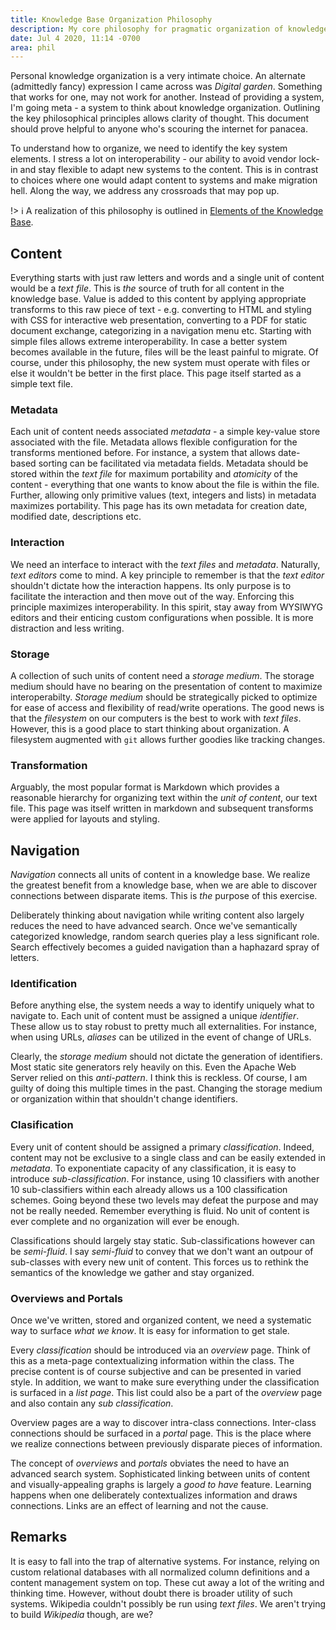 ```yaml
---
title: Knowledge Base Organization Philosophy
description: My core philosophy for pragmatic organization of knowledge.
date: Jul 4 2020, 11:14 -0700
area: phil
---
```


Personal knowledge organization is a very intimate choice. An alternate (admittedly fancy) expression I came across was _Digital garden_. Something
that works for one, may not work for another. Instead of providing a system, I'm going
meta - a system to think about knowledge organization. Outlining the key philosophical
principles allows clarity of thought. This document should prove helpful to anyone
who's scouring the internet for panacea.

To understand how to organize, we need to identify the key system elements. I stress a
lot on interoperability - our ability to avoid vendor lock-in and stay flexible
to adapt new systems to the content. This is in contrast to choices where one
would adapt content to systems and make migration hell. Along the way, we address
any crossroads that may pop up.

!> :information_source: A realization of this philosophy is outlined in [Elements of the Knowledge Base](/kb/elements-of-the-knowledge-base).

## Content

Everything starts with just raw letters and words and a single unit of content
would be a _text file_. This is _the_ source of truth for all content in the knowledge base.
Value is added to this content by applying appropriate transforms to this raw piece of text -
e.g. converting to HTML and styling with CSS for interactive web presentation, converting to
a PDF for static document exchange, categorizing in a navigation menu etc.
Starting with simple files allows extreme interoperability. In case a
better system becomes available in the future, files will be the least
painful to migrate. Of course, under this philosophy, the new system must operate
with files or else it wouldn't be better in the first place. This page itself
started as a simple text file.

### Metadata

Each unit of content needs associated _metadata_ - a simple key-value store
associated with the file. Metadata allows flexible configuration for the transforms
mentioned before. For instance, a system that allows date-based sorting can be
facilitated via metadata fields. Metadata should be stored within the
_text file_ for maximum portability and _atomicity_ of the content - everything
that one wants to know about the file is within the file. Further, allowing only
primitive values (text, integers and lists) in metadata maximizes portability. This
page has its own metadata for creation date, modified date, descriptions etc.

### Interaction

We need an interface to interact with the _text files_ and _metadata_.
Naturally, _text editors_ come to mind. A key principle to remember is that the
_text editor_ shouldn't dictate how the interaction happens. Its only purpose is
to facilitate the interaction and then move out of the way. Enforcing
this principle maximizes interoperability. In this spirit, stay away from
WYSIWYG editors and their enticing custom configurations when possible. It is
more distraction and less writing.

### Storage

A collection of such units of content need a _storage medium_. The storage medium
should have no bearing on the presentation of content to maximize interoperabilty.
_Storage medium_ should be strategically picked to optimize for ease of access and
flexibility of read/write operations. The good news is that the _filesystem_
on our computers is the best to work with _text files_. However, this is a good
place to start thinking about organization. A filesystem augmented with `git`
allows further goodies like tracking changes.

### Transformation

Arguably, the most popular format is Markdown which provides a reasonable hierarchy
for organizing text within the _unit of content_, our text file. This page was
itself written in markdown and subsequent transforms were applied for layouts
and styling.

## Navigation

_Navigation_ connects all units of content in a knowledge base. We realize the
greatest benefit from a knowledge base, when we are able to discover connections
between disparate items. This is _the_ purpose of this exercise.

Deliberately thinking about navigation while writing content also largely reduces
the need to have advanced search. Once we've semantically categorized knowledge,
random search queries play a less significant role. Search effectively becomes
a guided navigation than a haphazard spray of letters.

### Identification

Before anything else, the system needs a way to identify uniquely what to navigate
to. Each unit of content must be assigned a unique _identifier_. These allow us
to stay robust to pretty much all externalities. For instance, when using URLs,
_aliases_ can be utilized in the event of change of URLs.

Clearly, the _storage medium_ should not dictate the generation of identifiers.
Most static site generators rely heavily on this. Even the Apache Web Server
relied on this _anti-pattern_. I think this is reckless. Of course, I am guilty of
doing this multiple times in the past. Changing the storage medium or organization
within that shouldn't change identifiers.

### Clasification

Every unit of content should be assigned a primary _classification_. Indeed,
content may not be exclusive to a single class and can be easily
extended in _metadata_. To exponentiate capacity of any classification, it is
easy to introduce _sub-classification_. For instance, using 10 classifiers with
another 10 sub-classifiers within each already allows us a 100 classification
schemes. Going beyond these two levels may defeat the purpose and may not be
really needed. Remember everything is fluid. No unit of content
is ever complete and no organization will ever be enough.

Classifications should largely stay static. Sub-classifications however can be
_semi-fluid_. I say _semi-fluid_ to convey that we don't want an outpour of
sub-classes with every new unit of content. This forces us to rethink the semantics
of the knowledge we gather and stay organized.

### Overviews and Portals

Once we've written, stored and organized content, we need a systematic way to
surface _what we know_. It is easy for information to get stale.

Every _classification_ should be introduced via an _overview_ page. Think of this
as a meta-page contextualizing information within the class. The precise content is
of course subjective and can be presented in varied style. In addition, we want
to make sure everything under the classification is surfaced in a _list page_.
This list could also be a part of the _overview_ page and also contain any
_sub classification_.

Overview pages are a way to discover intra-class connections. Inter-class
connections should be surfaced in a _portal_ page. This is the place where we
realize connections between previously disparate pieces of information.

The concept of _overviews_ and _portals_ obviates the need to have an advanced
search system. Sophisticated linking between units of content and visually-appealing
graphs is largely a _good to have_ feature. Learning happens when one deliberately
contextualizes information and draws connections. Links are an effect of learning
and not the cause.

## Remarks

It is easy to fall into the trap of alternative systems. For instance, relying on
custom relational databases with all normalized column definitions and a content
management system on top. These cut away a lot of the writing and thinking time.
However, without doubt there is broader utility of such systems. Wikipedia couldn't
possibly be run using _text files_. We aren't trying to build _Wikipedia_ though,
are we?
